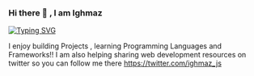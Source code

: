 ### Hi there 👋 , I am Ighmaz 

[![Typing SVG](https://readme-typing-svg.herokuapp.com/?lines=Full+Stack+Developer;JavaScript+Fan+Boy;Car+and+Bike+Enthusiast)](https://git.io/typing-svg)

I enjoy building Projects , learning Programming Languages and Frameworks!! I am also helping sharing web development resources on twitter so you can follow me there https://twitter.com/ighmaz_js 
